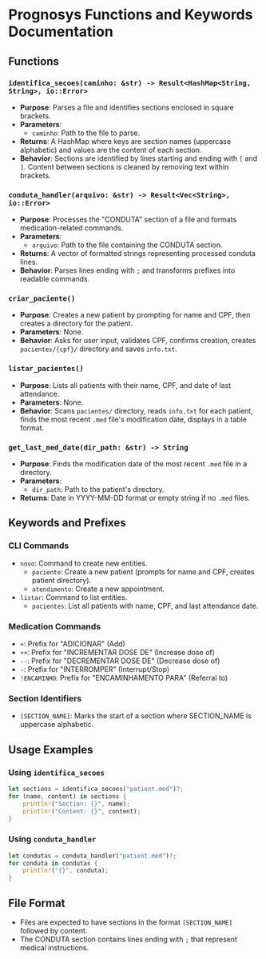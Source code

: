 # Prognosys Functions and Keywords Documentation

## Functions

### `identifica_secoes(caminho: &str) -> Result<HashMap<String, String>, io::Error>`
- **Purpose**: Parses a file and identifies sections enclosed in square brackets.
- **Parameters**:
  - `caminho`: Path to the file to parse.
- **Returns**: A HashMap where keys are section names (uppercase alphabetic) and values are the content of each section.
- **Behavior**: Sections are identified by lines starting and ending with `[` and `]`. Content between sections is cleaned by removing text within brackets.

### `conduta_handler(arquivo: &str) -> Result<Vec<String>, io::Error>`
- **Purpose**: Processes the "CONDUTA" section of a file and formats medication-related commands.
- **Parameters**:
  - `arquivo`: Path to the file containing the CONDUTA section.
- **Returns**: A vector of formatted strings representing processed conduta lines.
- **Behavior**: Parses lines ending with `;` and transforms prefixes into readable commands.

### `criar_paciente()`
- **Purpose**: Creates a new patient by prompting for name and CPF, then creates a directory for the patient.
- **Parameters**: None.
- **Behavior**: Asks for user input, validates CPF, confirms creation, creates `pacientes/{cpf}/` directory and saves `info.txt`.

### `listar_pacientes()`
- **Purpose**: Lists all patients with their name, CPF, and date of last attendance.
- **Parameters**: None.
- **Behavior**: Scans `pacientes/` directory, reads `info.txt` for each patient, finds the most recent `.med` file's modification date, displays in a table format.

### `get_last_med_date(dir_path: &str) -> String`
- **Purpose**: Finds the modification date of the most recent `.med` file in a directory.
- **Parameters**:
  - `dir_path`: Path to the patient's directory.
- **Returns**: Date in YYYY-MM-DD format or empty string if no `.med` files.

## Keywords and Prefixes

### CLI Commands
- `novo`: Command to create new entities.
  - `paciente`: Create a new patient (prompts for name and CPF, creates patient directory).
  - `atendimento`: Create a new appointment.
- `listar`: Command to list entities.
  - `pacientes`: List all patients with name, CPF, and last attendance date.

### Medication Commands
- `+`: Prefix for "ADICIONAR" (Add)
- `++`: Prefix for "INCREMENTAR DOSE DE" (Increase dose of)
- `--`: Prefix for "DECREMENTAR DOSE DE" (Decrease dose of)
- `-`: Prefix for "INTERROMPER" (Interrupt/Stop)
- `!ENCAMINHO`: Prefix for "ENCAMINHAMENTO PARA" (Referral to)

### Section Identifiers
- `[SECTION_NAME]`: Marks the start of a section where SECTION_NAME is uppercase alphabetic.

## Usage Examples

### Using `identifica_secoes`
```rust
let sections = identifica_secoes("patient.med")?;
for (name, content) in sections {
    println!("Section: {}", name);
    println!("Content: {}", content);
}
```

### Using `conduta_handler`
```rust
let condutas = conduta_handler("patient.med")?;
for conduta in condutas {
    println!("{}", conduta);
}
```

## File Format
- Files are expected to have sections in the format `[SECTION_NAME]` followed by content.
- The CONDUTA section contains lines ending with `;` that represent medical instructions.